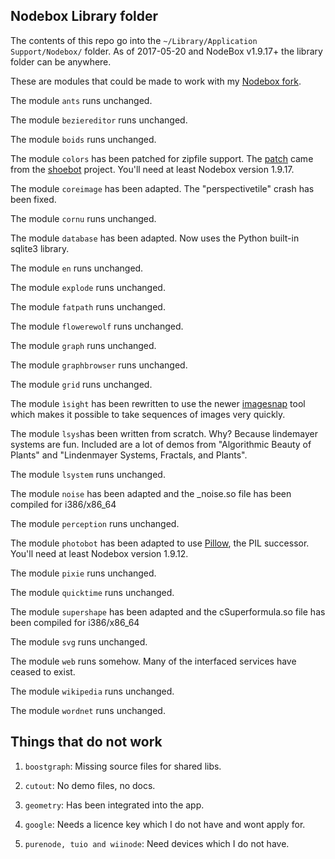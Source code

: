 ## Nodebox Library folder ##

The contents of this repo go into the ```~/Library/Application Support/Nodebox/``` folder. As of 2017-05-20 and NodeBox v1.9.17+ the library folder can be anywhere.

These are modules that could be made to work with my [Nodebox fork](https://github.com/karstenw/nodebox-pyobjc).

The module ```ants``` runs unchanged.

The module ```beziereditor``` runs unchanged.

The module ```boids``` runs unchanged.

The module ```colors``` has been patched for zipfile support. The [patch](https://github.com/shoebot/shoebot/commit/b2b9c43b28acb9312ca2a0557cc8728fc49a47bb) came from the [shoebot](https://github.com/shoebot/shoebot) project. You'll need at least Nodebox version 1.9.17.

The module ```coreimage``` has been adapted. The "perspectivetile" crash has been fixed.

The module ```cornu``` runs unchanged.

The module ```database``` has been adapted. Now uses the Python built-in sqlite3 library.

The module ```en``` runs unchanged.

The module ```explode``` runs unchanged.

The module ```fatpath``` runs unchanged.

The module ```flowerewolf``` runs unchanged.

The module ```graph``` runs unchanged.

The module ```graphbrowser``` runs unchanged.

The module ```grid``` runs unchanged.

The module ```ìsight``` has been rewritten to use the newer [imagesnap](http://iharder.net/imagesnap) tool which makes it possible to take sequences of images very quickly.

The module ```lsys```has been written from scratch. Why? Because lindemayer systems are fun. Included are a lot of demos from "Algorithmic Beauty of Plants" and "Lindenmayer Systems, Fractals, and Plants".

The module ```lsystem``` runs unchanged.

The module ```noise``` has been adapted and the _noise.so file has been compiled for i386/x86_64

The module ```perception``` runs unchanged.

The module ```photobot``` has been adapted to use [Pillow](https://github.com/python-pillow/Pillow), the PIL successor. You'll need at least Nodebox version 1.9.12.

The module ```pixie``` runs unchanged.

The module ```quicktime``` runs unchanged.

The module ```supershape``` has been adapted and the cSuperformula.so file has been compiled for i386/x86_64

The module ```svg``` runs unchanged.

The module ```web``` runs somehow. Many of the interfaced services have ceased to exist.

The module ```wikipedia``` runs unchanged.

The module ```wordnet``` runs unchanged.



## Things that do not work ##

1. ```boostgraph```: Missing source files for shared libs.

1. ```cutout```: No demo files, no docs.

1. ```geometry```: Has been integrated into the app.

1. ```google```: Needs a licence key which I do not have and wont apply for.

1. ```purenode, tuio and wiinode```: Need devices which I do not have.


